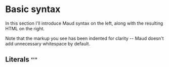 # Basic syntax

In this section I'll introduce Maud syntax on the left, along with the resulting HTML on the right.

Note that the markup you see has been indented for clarity -- Maud doesn't add unnecessary whitespace by default.

## Literals `""`
